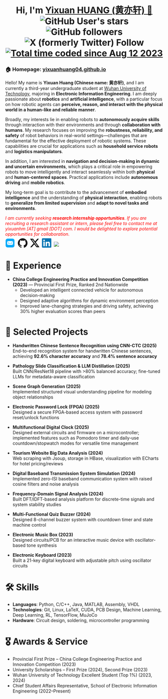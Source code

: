 <h1 align="center">
  Hi, I'm <a href="https://yixuanhuang04.github.io" target="_blank">Yixuan HUANG (黄亦轩) 👋</a> <br>
	<img alt="GitHub User's stars" src="https://img.shields.io/github/stars/yixuanhuang04">
	<img alt="GitHub followers" src="https://img.shields.io/github/followers/yixuanhuang04">
  <img alt="X (formerly Twitter) Follow" src="https://img.shields.io/twitter/follow/yixuanhuang_"><br>
  <a href="https://wakatime.com/@018db2ab-1b66-4cec-8ef9-37c188037ac0"><img src="https://wakatime.com/badge/user/018db2ab-1b66-4cec-8ef9-37c188037ac0.svg" alt="Total time coded since Aug 12 2023" /></a>
</h1>

<h3>🏠 <b>Homepage</b>: <a href="https://yixuanhuang04.github.io" target="_blank">yixuanhuang04.github.io</a></h3>
<p>
Hello! My name is <b>Yixuan Huang (Chinese name: 黄亦轩)</b>, and I am currently a third-year undergraduate student at <a href="https://www.whut.edu.cn/" target="_blank">Wuhan University of Technology</a>, majoring in <b>Electronic Information Engineering</b>. I am deeply passionate about <b>robotics</b> and <b>artificial intelligence</b>, with a particular focus on how robotic agents can <b>perceive, reason, and interact with the physical world in a human-like and reliable manner</b>.

Broadly, my interests lie in enabling robots to <b>autonomously acquire skills</b> through interaction with their environments and through <b>collaboration with humans</b>. My research focuses on improving the <b>robustness, reliability, and safety</b> of robot behaviors in real-world settings—challenges that are fundamental for the effective deployment of robotic systems. These capabilities are crucial for applications such as <b>household service robots</b> and <b>logistics manipulators</b>.

In addition, I am interested in <b>navigation and decision-making in dynamic and uncertain environments</b>, which plays a critical role in empowering robots to move intelligently and interact seamlessly within both <b>physical</b> and <b>human-centered spaces</b>. Practical applications include <b>autonomous driving</b> and <b>mobile robotics</b>.

My long-term goal is to contribute to the advancement of <b>embodied intelligence</b> and the understanding of <b>physical interaction</b>, enabling robots to <b>generalize from limited supervision</b> and <b>adapt to novel tasks and environments</b>.

<i style="color: red; display: inline;">I am currently seeking <b>research internship opportunities</b>. If you are recruiting a research assistant or intern, please feel free to contact me at <i>yixuanhm [AT] gmail [DOT] com</i>. I would be delighted to explore potential opportunities for collaboration.</i>

</p>

<p  style="margin-top: -10px;">
  <a href="mailto:yixuanhuang2004@gmail.com" target="_blank"><img src="./files/icon/email.png" height="32px" style="margin-bottom:-4px"></a>&nbsp;
  <a href="https://github.com/yixuanhuang04" target="_blank"><img src="./files/icon/github_s.jpg" height="30px" style="margin-bottom:-3px"></a>&nbsp;
  <a href="https://x.com/yixuanhuang_" target="_blank"><img src="./files/icon/X_icon.png" height="30px" style="margin-bottom:-3px"></a>&nbsp;
  <a href="https://www.linkedin.com/in/yixuanhuang04/" target="_blank"><img src="./files/icon/LinkedIn.png" height="30px" style="margin-bottom:-3px"></a>&nbsp;
  <a href="https://visitorbadge.io/status?path=https%3A%2F%2Fyixuanhuang.com"><img src="https://api.visitorbadge.io/api/visitors?path=https%3A%2F%2Fyixuanhuang.com&labelColor=%232ccce4&countColor=%230158f9" /></a>
</p>

# 🚀 Experience

- **China College Engineering Practice and Innovation Competition (2023)** — Provincial First Prize, Ranked 2nd Nationwide
  - Developed an intelligent connected vehicle for autonomous decision-making
  - Designed adaptive algorithms for dynamic environment perception
  - Improved lane-changing strategies and driving safety, achieving 30% higher evaluation scores than peers

# 📂 Selected Projects

- **Handwritten Chinese Sentence Recognition using CNN-CTC (2025)**  
  End-to-end recognition system for handwritten Chinese sentences, achieving **92.6% character accuracy** and **78.4% sentence accuracy**

- **Pathology Slide Classification & LLM Distillation (2025)**  
  Built CNN/ResNet18 pipeline with >80% balanced accuracy; fine-tuned LLMs for metadata-aware classification

- **Scene Graph Generation (2025)**  
  Implemented structured visual understanding pipeline for modeling object relationships

- **Electronic Password Lock (FPGA) (2025)**  
  Designed a secure FPGA-based access system with password reset/unlock functions

- **Multifunctional Digital Clock (2025)**  
  Designed external circuits and firmware on a microcontroller; implemented features such as Pomodoro timer and daily-use countdown/stopwatch modes for versatile time management

- **Tourism Website Big Data Analysis (2024)**  
  Web scraping with Jsoup, storage in HBase, visualization with ECharts for hotel pricing/reviews

- **Digital Baseband Transmission System Simulation (2024)**  
  Implemented zero-ISI baseband communication system with raised cosine filters and noise analysis

- **Frequency-Domain Signal Analysis (2024)**  
  Built DFT/IDFT-based analysis platform for discrete-time signals and system stability studies

- **Multi-Functional Quiz Buzzer (2024)**  
  Designed 8-channel buzzer system with countdown timer and state machine control

- **Electronic Music Box (2023)**  
  Designed circuits/PCB for an interactive music device with oscillator-based tone synthesis

- **Electronic Keyboard (2023)**  
  Built a 21-key digital keyboard with adjustable pitch using oscillator circuits

# 🛠 Skills

- **Languages**: Python, C/C++, Java, MATLAB, Assembly, VHDL
- **Technologies**: Git, Linux, LaTeX, CUDA, PCB Design, Machine Learning, Deep Learning, RL, TensorFlow, MuJoCo
- **Hardware**: Circuit design, soldering, microcontroller programming

# 🎖 Awards & Service

- Provincial First Prize – China College Engineering Practice and Innovation Competition (2023)
- University Scholarships – First Prize (2024), Second Prize (2023)
- Wuhan University of Technology Excellent Student (Top 1%) (2023, 2024)
- Chief Student Affairs Representative, School of Electronic Information Engineering (2022–Present)

